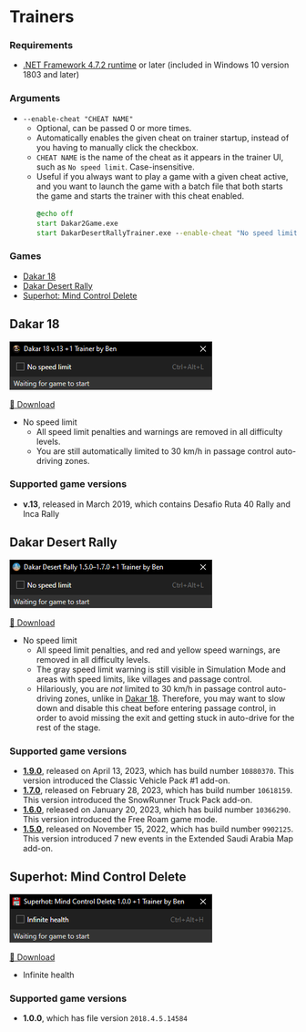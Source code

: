 Trainers
===

<a id="requirements"></a>
### Requirements
- [.NET Framework 4.7.2 runtime](https://dotnet.microsoft.com/download/dotnet-framework) or later (included in Windows 10 version 1803 and later)

### Arguments
- `--enable-cheat "CHEAT NAME"`
    - Optional, can be passed 0 or more times.
    - Automatically enables the given cheat on trainer startup, instead of you having to manually click the checkbox.
    - `CHEAT NAME` is the name of the cheat as it appears in the trainer UI, such as `No speed limit`. Case-insensitive.
    - Useful if you always want to play a game with a given cheat active, and you want to launch the game with a batch file that both starts the game and starts the trainer with this cheat enabled.
        ```bat
        @echo off
        start Dakar2Game.exe
        start DakarDesertRallyTrainer.exe --enable-cheat "No speed limit"
        ```

### Games
<!-- MarkdownTOC autolink="true" bracket="round" autoanchor="false" levels="1,2" style="unordered" -->

- [Dakar 18](#dakar-18)
- [Dakar Desert Rally](#dakar-desert-rally)
- [Superhot: Mind Control Delete](#superhot-mind-control-delete)

<!-- /MarkdownTOC -->

## Dakar 18

![trainer screenshot](.github/images/dakar18.png)

[💾 Download](https://github.com/Aldaviva/Trainers/releases/latest/download/Dakar18Trainer.exe)

- No speed limit
    - All speed limit penalties and warnings are removed in all difficulty levels.
    - You are still automatically limited to 30 km/h in passage control auto-driving zones.

### Supported game versions

- **v.13**, released in March 2019, which contains Desafio Ruta 40 Rally and Inca Rally

## Dakar Desert Rally

![trainer screenshot](.github/images/dakardesertrally.png)

[💾 Download](https://github.com/Aldaviva/Trainers/releases/latest/download/DakarDesertRallyTrainer.exe)

- No speed limit
    - All speed limit penalties, and red and yellow speed warnings, are removed in all difficulty levels.
    - The gray speed limit warning is still visible in Simulation Mode and areas with speed limits, like villages and passage control.
    - Hilariously, you are *not* limited to 30 km/h in passage control auto-driving zones, unlike in [Dakar 18](#dakar-18). Therefore, you may want to slow down and disable this cheat before entering passage control, in order to avoid missing the exit and getting stuck in auto-drive for the rest of the stage.

### Supported game versions

- [**1.9.0**](https://store.steampowered.com/news/app/1839940/view/6466647949833257321), released on April 13, 2023, which has build number `10880370`. This version introduced the Classic Vehicle Pack #1 add-on.
- [**1.7.0**](https://store.steampowered.com/news/app/1839940/view/3654145459652107245), released on February 28, 2023, which has build number `10618159`. This version introduced the SnowRunner Truck Pack add-on.
- [**1.6.0**](https://store.steampowered.com/news/app/1839940/view/3644009189553404411), released on January 20, 2023, which has build number `10366290`. This version introduced the Free Roam game mode.
- [**1.5.0**](https://store.steampowered.com/news/app/1839940/view/5379014706391343864), released on November 15, 2022, which has build number `9902125`. This version introduced 7 new events in the Extended Saudi Arabia Map add-on.

## Superhot: Mind Control Delete

![trainer screenshot](.github/images/superhotmindcontroldelete.png)

[💾 Download](https://github.com/Aldaviva/Trainers/releases/latest/download/SuperhotMindControlDeleteTrainer.exe)

- Infinite health

### Supported game versions

- **1.0.0**, which has file version `2018.4.5.14584`
